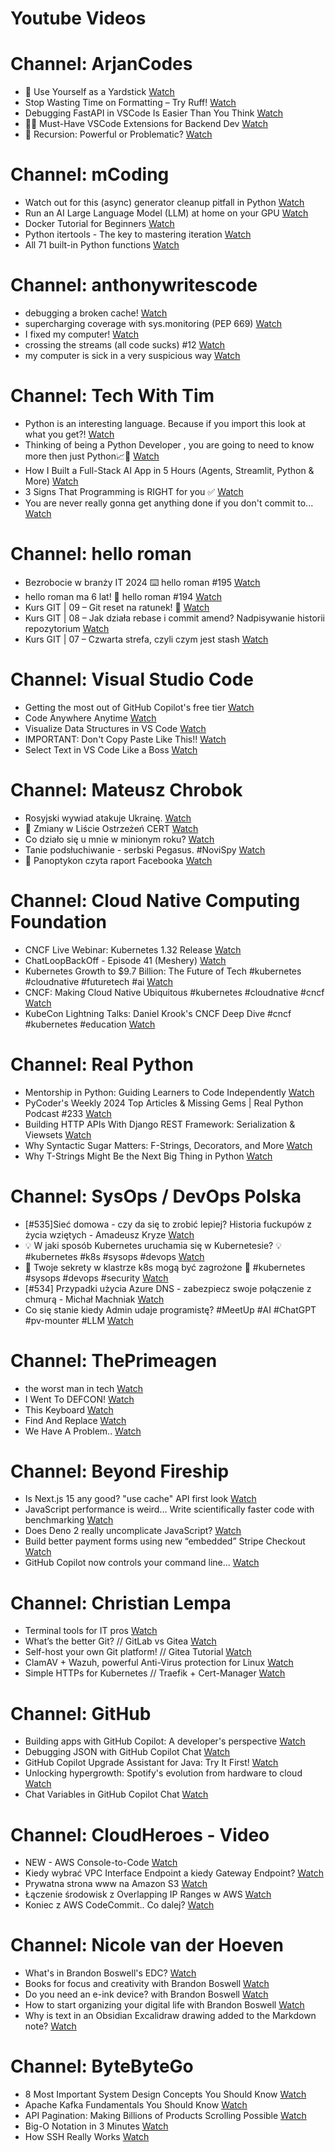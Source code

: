 
Youtube Videos
==============

# Channel: ArjanCodes
  
 - 📏 Use Yourself as a Yardstick  [Watch](https://youtu.be/qBbmhIs_Tgo)  
 - Stop Wasting Time on Formatting – Try Ruff!  [Watch](https://youtu.be/QihjFTSdzqM)  
 - Debugging FastAPI in VSCode Is Easier Than You Think  [Watch](https://youtu.be/C-bie4ZY_o0)  
 - 💪🏻 Must-Have VSCode Extensions for Backend Dev  [Watch](https://youtu.be/jSQZ5u-JBVM)  
 - 🤔 Recursion: Powerful or Problematic?  [Watch](https://youtu.be/ZBt7tMrzhP8)
# Channel: mCoding
  
 - Watch out for this (async) generator cleanup pitfall in Python  [Watch](https://youtu.be/N56Jrqc7SBk)  
 - Run an AI Large Language Model (LLM) at home on your GPU  [Watch](https://youtu.be/RejIVgfER-4)  
 - Docker Tutorial for Beginners  [Watch](https://youtu.be/b0HMimUb4f0)  
 - Python itertools - The key to mastering iteration  [Watch](https://youtu.be/1p7xa_BHYDs)  
 - All 71 built-in Python functions  [Watch](https://youtu.be/7Qu_KXc7xSI)
# Channel: anthonywritescode
  
 - debugging a broken cache!  [Watch](https://youtu.be/bhUk7Vog108)  
 - supercharging coverage with sys.monitoring (PEP 669)  [Watch](https://youtu.be/_JwwSVPg9RI)  
 - I fixed my computer!  [Watch](https://youtu.be/mUir3YYBudI)  
 - crossing the streams (all code sucks) #12  [Watch](https://youtu.be/bOKt0DnttxI)  
 - my computer is sick in a very suspicious way  [Watch](https://youtu.be/l-RjeirBNMQ)
# Channel: Tech With Tim
  
 - Python is an interesting language. Because if you import this look at what you get?!  [Watch](https://youtu.be/zb_6H6rKiRk)  
 - Thinking of being a Python Developer , you are going to need to know more then just Python📈🤝  [Watch](https://youtu.be/jJTV6EGUtjk)  
 - How I Built a Full-Stack AI App in 5 Hours (Agents, Streamlit, Python & More)  [Watch](https://youtu.be/qX3Dq8p7x0Y)  
 - 3 Signs That Programming is RIGHT for you ✅  [Watch](https://youtu.be/E7DNvJduHjM)  
 - You are never really gonna get anything done if you don't commit to...  [Watch](https://youtu.be/71-XeR-r1aA)
# Channel: hello roman
  
 - Bezrobocie w branży IT 2024 ⌨️ hello roman #195  [Watch](https://youtu.be/3A0h9uNj0Z4)  
 - hello roman ma 6 lat!  🎉  hello roman #194  [Watch](https://youtu.be/2VcweF4sVRE)  
 - Kurs GIT | 09 – Git reset na ratunek! 🛟  [Watch](https://youtu.be/vri36csppEY)  
 - Kurs GIT | 08 – Jak działa rebase i commit amend? Nadpisywanie historii repozytorium  [Watch](https://youtu.be/4GKI4Gz97TE)  
 - Kurs GIT | 07 – Czwarta strefa, czyli czym jest stash  [Watch](https://youtu.be/T9n2tF60cY0)
# Channel: Visual Studio Code
  
 - Getting the most out of GitHub Copilot's free tier  [Watch](https://youtu.be/z7JVTxiVcNk)  
 - Code Anywhere Anytime  [Watch](https://youtu.be/xhyj_M-pLD8)  
 - Visualize Data Structures in VS Code  [Watch](https://youtu.be/3O6BFlOiFRg)  
 - IMPORTANT: Don't Copy Paste Like This!!  [Watch](https://youtu.be/aG_86XkrGqY)  
 - Select Text in VS Code Like a Boss  [Watch](https://youtu.be/cLxrXSrYTKs)
# Channel: Mateusz Chrobok
  
 - Rosyjski wywiad atakuje Ukrainę.  [Watch](https://youtu.be/HBgvgQIuH7k)  
 - 📜 Zmiany w Liście Ostrzeżeń CERT  [Watch](https://youtu.be/N-mMftT4rF4)  
 - Co działo się u mnie w minionym roku?  [Watch](https://youtu.be/m18rIxC9mdY)  
 - Tanie podsłuchiwanie - serbski Pegasus. #NoviSpy  [Watch](https://youtu.be/-MnJmNlfC1I)  
 - 📖  Panoptykon czyta raport Facebooka  [Watch](https://youtu.be/MDIbNeGeniQ)
# Channel: Cloud Native Computing Foundation
  
 - CNCF Live Webinar: Kubernetes 1.32 Release  [Watch](https://youtu.be/xf1nCvmVnhE)  
 - ChatLoopBackOff - Episode 41 (Meshery)  [Watch](https://youtu.be/d2E4qDd3_Aw)  
 - Kubernetes Growth to $9.7 Billion: The Future of Tech #kubernetes #cloudnative #futuretech #ai  [Watch](https://youtu.be/Zynq9Qu9jA0)  
 - CNCF: Making Cloud Native Ubiquitous #kubernetes #cloudnative #cncf  [Watch](https://youtu.be/Zs8MllYF2AE)  
 - KubeCon Lightning Talks: Daniel Krook's CNCF Deep Dive #cncf  #kubernetes #education  [Watch](https://youtu.be/8Ox-L2RIxOM)
# Channel: Real Python
  
 - Mentorship in Python: Guiding Learners to Code Independently  [Watch](https://youtu.be/TatE5wahM-s)  
 - PyCoder's Weekly 2024 Top Articles & Missing Gems | Real Python Podcast #233  [Watch](https://youtu.be/jpSBxkuyh4o)  
 - Building HTTP APIs With Django REST Framework: Serialization & Viewsets  [Watch](https://youtu.be/hZskpnk6iDQ)  
 - Why Syntactic Sugar Matters: F-Strings, Decorators, and More  [Watch](https://youtu.be/bS__QGaD8c4)  
 - Why T-Strings Might Be the Next Big Thing in Python  [Watch](https://youtu.be/RnkL_uSVCkk)
# Channel: SysOps / DevOps Polska
  
 - [#535]Sieć domowa - czy da się to zrobić lepiej? Historia fuckupów z życia wziętych - Amadeusz Kryze  [Watch](https://youtu.be/10t-o_G_2VA)  
 - 💡 W jaki sposób Kubernetes uruchamia się w Kubernetesie? 💡#kubernetes #k8s #sysops #devops  [Watch](https://youtu.be/6_QYiZbJs7c)  
 - 🚧 Twoje sekrety w klastrze k8s mogą być zagrożone 🚧 #kubernetes #sysops #devops #security  [Watch](https://youtu.be/hqyWMd4I3Gg)  
 - [#534] Przypadki użycia Azure DNS - zabezpiecz swoje połączenie z chmurą - Michał Machniak  [Watch](https://youtu.be/V0cuvMy66bU)  
 - Co się stanie kiedy Admin udaje programistę? #MeetUp #AI #ChatGPT #pv-mounter #LLM  [Watch](https://youtu.be/sj_-9Zh74v0)
# Channel: ThePrimeagen
  
 - the worst man in tech  [Watch](https://youtu.be/A_XGsAl-LqY)  
 - I Went To DEFCON!  [Watch](https://youtu.be/GwcFxTuMYmU)  
 - This Keyboard  [Watch](https://youtu.be/dhuX9t2j5Hc)  
 - Find And Replace  [Watch](https://youtu.be/v2a6Nv7RSd0)  
 - We Have A Problem..  [Watch](https://youtu.be/1-0r90bm6CE)
# Channel: Beyond Fireship
  
 - Is Next.js 15 any good? "use cache" API first look  [Watch](https://youtu.be/xWkozeculPo)  
 - JavaScript performance is weird... Write scientifically faster code with benchmarking  [Watch](https://youtu.be/_pWA4rbzvIg)  
 - Does Deno 2 really uncomplicate JavaScript?  [Watch](https://youtu.be/8IHhvkaVqVE)  
 - Build better payment forms using new “embedded” Stripe Checkout  [Watch](https://youtu.be/7WFXl4-aCxs)  
 - GitHub Copilot now controls your command line...  [Watch](https://youtu.be/P8MfgV9us4o)
# Channel: Christian Lempa
  
 - Terminal tools for IT pros  [Watch](https://youtu.be/79rmEOrd5u8)  
 - What’s the better Git? // GitLab vs Gitea  [Watch](https://youtu.be/SpXAdOeE1YU)  
 - Self-host your own Git platform! // Gitea Tutorial  [Watch](https://youtu.be/Kg0ct2lBUVg)  
 - ClamAV + Wazuh, powerful Anti-Virus protection for Linux  [Watch](https://youtu.be/9e45TQ61H14)  
 - Simple HTTPs for Kubernetes // Traefik + Cert-Manager  [Watch](https://youtu.be/vJweuU6Qrgo)
# Channel: GitHub
  
 - Building apps with GitHub Copilot: A developer's perspective  [Watch](https://youtu.be/bsSAywnqptc)  
 - Debugging JSON with GitHub Copilot Chat  [Watch](https://youtu.be/KA2aPz6-gLs)  
 - GitHub Copilot Upgrade Assistant for Java: Try It First!  [Watch](https://youtu.be/TRPKspCqN78)  
 - Unlocking hypergrowth: Spotify's evolution from hardware to cloud  [Watch](https://youtu.be/Q1b1O7hlo3A)  
 - Chat Variables in GitHub Copilot Chat  [Watch](https://youtu.be/aOwTBAP2O6w)
# Channel: CloudHeroes - Video
  
 - NEW - AWS Console-to-Code  [Watch](https://youtu.be/_usWUKodGy8)  
 - Kiedy wybrać VPC Interface Endpoint a kiedy Gateway Endpoint?  [Watch](https://youtu.be/viF5pT-HReI)  
 - Prywatna strona www na Amazon S3  [Watch](https://youtu.be/483QNc4XXBc)  
 - Łączenie środowisk z Overlapping IP Ranges w AWS  [Watch](https://youtu.be/71qb57dMMFs)  
 - Koniec z AWS CodeCommit.. Co dalej?  [Watch](https://youtu.be/fkggBFBDOVk)
# Channel: Nicole van der Hoeven
  
 - What's in Brandon Boswell's EDC?  [Watch](https://youtu.be/Noswl0jCA4k)  
 - Books for focus and creativity with Brandon Boswell  [Watch](https://youtu.be/Ugc4U8Rx7RM)  
 - Do you need an e-ink device? with Brandon Boswell  [Watch](https://youtu.be/uUKPV6mWMFM)  
 - How to start organizing your digital life with Brandon Boswell  [Watch](https://youtu.be/Ykhyw3T3ICU)  
 - Why is text in an Obsidian Excalidraw drawing added to the Markdown note?  [Watch](https://youtu.be/HG5IuDIWHgY)
# Channel: ByteByteGo
  
 - 8 Most Important System Design Concepts You Should Know  [Watch](https://youtu.be/BTjxUS_PylA)  
 - Apache Kafka Fundamentals You Should Know  [Watch](https://youtu.be/-RDyEFvnTXI)  
 - API Pagination: Making Billions of Products Scrolling Possible  [Watch](https://youtu.be/14K_a2kKTxU)  
 - Big-O Notation in 3 Minutes  [Watch](https://youtu.be/x2CRZaN2xgM)  
 - How SSH Really Works  [Watch](https://youtu.be/rlMfRa7vfO8)